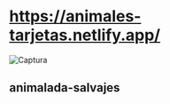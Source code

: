 # https://animales-tarjetas.netlify.app/

![Captura](https://user-images.githubusercontent.com/68760595/129969903-81ac598b-7b48-4b22-b568-381b003db605.PNG)

## animalada-salvajes
